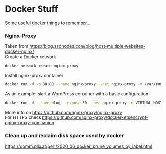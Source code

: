 # Docker Stuff
Some useful docker things to remember...

### Nginx-Proxy
Taken from https://blog.ssdnodes.com/blog/host-multiple-websites-docker-nginx/  
Create a Docker network
```bash
docker network create nginx-proxy
```
Install nginx-proxy container
```bash
docker run -d -p 80:80 --name nginx-proxy --net nginx-proxy -v /var/run/docker.sock:/tmp/docker.sock jwilder/nginx-proxy
```
As an example: start a WordPress container with a basic configuration
```bash
docker run -d --name blog --expose 80 --net nginx-proxy -e VIRTUAL_HOST=blog.DOMAIN.TLD wordpress
```
More info on https://github.com/nginx-proxy/nginx-proxy  
For HTTPS check https://github.com/nginx-proxy/docker-letsencrypt-nginx-proxy-companion

### Clean up and reclaim disk space used by docker
https://domm.plix.at/perl/2020_06_docker_prune_volumes_by_label.html
